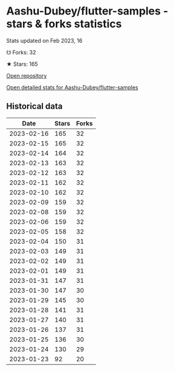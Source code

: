 # Aashu-Dubey/flutter-samples - stars & forks statistics

Stats updated on Feb 2023, 16

☋ Forks: 32

★ Stars: 165

[Open repository](https://github.com/Aashu-Dubey/flutter-samples)

[Open detailed stats for Aashu-Dubey/flutter-samples](https://reviewgithub.com/rep/Aashu-Dubey/flutter-samples)

## Historical data
| Date | Stars | Forks |
|------|-------|-------|
| 2023-02-16 | 165 | 32 | 
| 2023-02-15 | 165 | 32 | 
| 2023-02-14 | 164 | 32 | 
| 2023-02-13 | 163 | 32 | 
| 2023-02-12 | 163 | 32 | 
| 2023-02-11 | 162 | 32 | 
| 2023-02-10 | 162 | 32 | 
| 2023-02-09 | 159 | 32 | 
| 2023-02-08 | 159 | 32 | 
| 2023-02-06 | 159 | 32 | 
| 2023-02-05 | 158 | 32 | 
| 2023-02-04 | 150 | 31 | 
| 2023-02-03 | 149 | 31 | 
| 2023-02-02 | 149 | 31 | 
| 2023-02-01 | 149 | 31 | 
| 2023-01-31 | 147 | 31 | 
| 2023-01-30 | 147 | 30 | 
| 2023-01-29 | 145 | 30 | 
| 2023-01-28 | 141 | 31 | 
| 2023-01-27 | 140 | 31 | 
| 2023-01-26 | 137 | 31 | 
| 2023-01-25 | 136 | 30 | 
| 2023-01-24 | 130 | 29 | 
| 2023-01-23 | 92 | 20 | 

